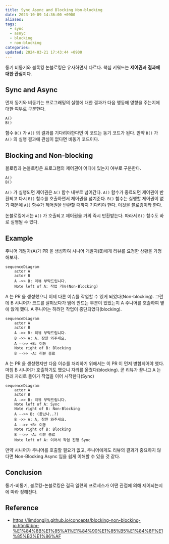 ```yaml
---
title: Sync Async and Blocking Non-blocking
date: 2023-10-09 14:36:00 +0900
aliases: 
tags:
  - sync
  - asnyc
  - blocking
  - non-blocking
categories: 
updated: 2024-03-21 17:43:44 +0900
---
```


동기 비동기와 블록킹 논블로킹은 유사하면서 다르다. 핵심 키워드는 **제어권**과 **결과에 대한 관심**이다.

## Sync and Async

먼저 동기와 비동기는 프로그래밍의 실행에 대한 결과가 다음 행동에 영향을 주는지에 대한 여부로 구분한다.

```
A()
B()
```

함수 `B()` 가 `A()` 의 결과를 기다려야한다면 이 코드는 동기 코드가 된다. 만약 `B()` 가 `A()` 의 실행 결과에 관심이 없다면 비동기 코드이다.

## Blocking and Non-blocking

블로킹과 논블로킹은 프로그램의 제어권이 어디에 있는지 여부로 구분한다.

 ```
A()
B()
```

`A()` 가 실행되면 제어권은 `A()` 함수 내부로 넘어간다. `A()` 함수가 종료되면 제어권이 반환되고 다시 `B()` 함수를 호출하면서 제어권을 넘겨준다. `B()` 함수는 실행할 제어권이 없기 때문에 `A()` 함수가 제어권을 반환할 때까지 기다려야 한다. 이것을 블로킹이라 한다.

논블로킹에서는 `A()` 가 호출되고 제어권을 거의 즉시 반환받는다. 따라서 `B()` 함수도 바로 실행될 수 있다.

## Example

주니어 개발자(A)가 PR 을 생성하여 시니어 개발자(B)에게 리뷰를 요청한 상황을 가정해보자.

```mermaid
sequenceDiagram
    actor A
    actor B
    A ->> B: 리뷰 부탁드립니다.
    Note left of A: 작업 가능(Non-Blocking)
```

A 는 PR 을 생성했으니 이제 다른 이슈를 작업할 수 있게 되었다(Non-blocking). 그런데 B 시니어가 코드를 살펴보다가 맘에 안드는 부분이 있었는지 A 주니어를 호출하여 옆에 앉게 했다. A 주니어는 하려던 작업이 중단되었다(blocking).

```mermaid
sequenceDiagram
    actor A
    actor B
    A ->> B: 리뷰 부탁드립니다.
    B ->> A: A, 잠깐 와주세요.
    A -->> +B: 이동
    Note right of B: Blocking
    B -->> -A: 리뷰 종료
```

A 는 PR 을 생성했지만 다음 이슈를 처리하기 위해서는 이 PR 이 먼저 병합되어야 했다. 마침 B 시니어가 호출하기도 했으니 자리를 옮겼다(blocking). 곧 리뷰가 끝나고 A 는 원래 자리로 돌아가 작업을 이어 시작한다(Sync)

```mermaid
sequenceDiagram
    actor A
    actor B
    A ->> B: 리뷰 부탁드립니다.
    Note left of A: Sync
    Note right of B: Non-Blocking
    A -->> B: (끝났나..?)
    B ->> A: A, 잠깐 와주세요.
    A -->> +B: 이동
    Note right of B: Blocking
    B -->> -A: 리뷰 종료
    Note left of A: 이어서 작업 진행 Sync
```

만약 시니어가 주니어를 호출할 필요가 없고, 주니어에게도 리뷰의 결과가 중요하지 않다면 Non-Blocking Async 임을 쉽게 이해할 수 있을 것 같다.

## Conclusion

동기-비동기, 블로킹-논블로킹은 결국 일련의 프로세스가 어떤 관점에 의해 제어되는지에 따라 정해진다.

## Reference

- https://limdongjin.github.io/concepts/blocking-non-blocking-io.html#ibm-%E1%84%8B%E1%85%A1%E1%84%90%E1%85%B5%E1%84%8F%E1%85%B3%E1%86%AF
